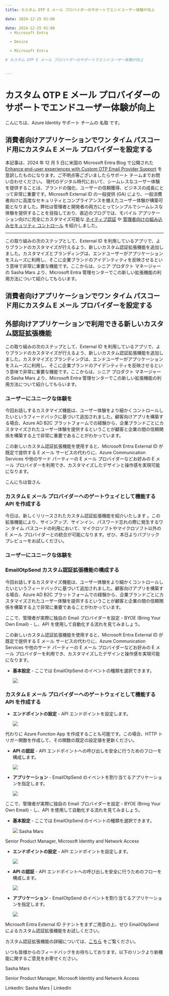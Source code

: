 ```yaml
---
title: カスタム OTP E メール プロバイダーのサポートでエンドユーザー体験が向上
date: 2024-12-25 01:00
date: 2024-12-25 01:00
  - Microsoft Entra
  - Device
  - Microsoft Entra

# カスタム OTP E メール プロバイダーのサポートでエンドユーザー体験が向上

---
```


# カスタム OTP E メール プロバイダーのサポートでエンドユーザー体験が向上


こんにちは、Azure Identity サポート チームの 名取 です。
## 消費者向けアプリケーションでワン タイム パスコード用にカスタム E メール プロバイダーを設定する
本記事は、2024 年 12 月 5 日に米国の Microsoft Entra Blog で公開された [Enhance end-user experiences with Custom OTP Email Provider Support](https://techcommunity.microsoft.com/blog/identity/enhance-end-user-experiences-with-custom-otp-email-provider-support/3627346) を意訳したものになります。ご不明点等ございましたらサポート チームまでお問い合わせください。
現代のデジタル時代において、シームレスなユーザー体験を提供することは、ブランドの強化、ユーザーの信頼獲得、ビジネスの成長にとって非常に重要です。Microsoft External ID の一般提供 (GA) により、一般消費者向けに高度なセキュリティとコンプライアンスを備えたユーザー体験が構築可能となりました。弊社は管理者と開発者の両方にとってシンプルでシームレスな体験を提供することを目指しており、直近のブログでは、モバイル アプリケーション向けに完全にカスタマイズ可能な [ネイティブ認証](https://devblogs.microsoft.com/identity/native-auth-for-external-id-ga/) や [管理者向けの組み込みセキュリティ コントロール](https://www.microsoft.com/ja-jp/security/business/identity-access/microsoft-entra-external-id) を紹介しました。
----
この取り組みの次のステップとして、External ID を利用しているアプリで、よりブランドのカスタマイズが行えるよう、新しいカスタム認証拡張機能を追加しました。カスタマイズとブランディングは、エンドユーザーがアプリケーションをスムーズに利用し、そこに企業ブランドのアイデンティティを反映させるという意味で非常に重要な機能です。ここからは、シニア プロダクト マネージャーの Sasha Mars より、Microsoft Entra 管理センターでこの新しい拡張機能の利用方法について紹介してもらいます。
## 消費者向けアプリケーションでワン タイム パスコード用にカスタム E メール プロバイダーを設定する


## 外部向けアプリケーションで利用できる新しいカスタム認証拡張機能


この取り組みの次のステップとして、External ID を利用しているアプリで、よりブランドのカスタマイズが行えるよう、新しいカスタム認証拡張機能を追加しました。カスタマイズとブランディングは、エンドユーザーがアプリケーションをスムーズに利用し、そこに企業ブランドのアイデンティティを反映させるという意味で非常に重要な機能です。ここからは、シニア プロダクト マネージャーの Sasha Mars より、Microsoft Entra 管理センターでこの新しい拡張機能の利用方法について紹介してもらいます。


### ユーザーにユニークな体験を

今回お話しするカスタマイズ機能は、ユーザー体験をより細かくコントロールしたいというフィードバックに基づいて追加されました。顧客向けアプリを構築する場合、Azure AD B2C プラットフォームでの経験から、企業ブランドごとにカスタマイズされたユーザー体験を提供するということが顧客と企業の間の信頼関係を構築する上で非常に重要であることがわかっています。

この新しいカスタム認証拡張機能を使用すると、Microsoft Entra External ID が既定で提供する E メール サービスの代わりに、Azure Communication Services や他のサード パーティーの E メール プロバイダーなどお好みの E メール プロバイダーを利用でき、カスタマイズしたデザインと操作感を実現可能になります。
こんにちは皆さん
### カスタム E メール プロバイダーへのゲートウェイとして機能する API を作成する
今日は、新しくリリースされたカスタム認証拡張機能を紹介いたします 。この拡張機能により、サインアップ、サインイン、パスワード忘れの際に発生するワン タイム パスコードの利用において、マイクロソフトやマイクロソフト以外の E メール プロバイダーとの統合が可能になります。ぜひ、本日よりパブリック プレビューをお試しください。

### ユーザーにユニークな体験を
### EmailOtpSend カスタム認証拡張機能の構成する

今回お話しするカスタマイズ機能は、ユーザー体験をより細かくコントロールしたいというフィードバックに基づいて追加されました。顧客向けアプリを構築する場合、Azure AD B2C プラットフォームでの経験から、企業ブランドごとにカスタマイズされたユーザー体験を提供するということが顧客と企業の間の信頼関係を構築する上で非常に重要であることがわかっています。

ここで、管理者が実際に独自の Email プロバイダーを設定 - BYOE (Bring Your Own Email) - し、API を使用して自動化する流れを見てみましょう。
この新しいカスタム認証拡張機能を使用すると、Microsoft Entra External ID が既定で提供する E メール サービスの代わりに、Azure Communication Services や他のサード パーティーの E メール プロバイダーなどお好みの E メール プロバイダーを利用でき、カスタマイズしたデザインと操作感を実現可能になります。
- **基本設定** - ここでは EmailOtpSend のイベントの種類を選択できます。
    ![](./enhance-end-user-experiences-with-custom-otp-email-provider-support/1.png)
### カスタム E メール プロバイダーへのゲートウェイとして機能する API を作成する
- **エンドポイントの設定** - API エンドポイントを設定します。
    ![](./enhance-end-user-experiences-with-custom-otp-email-provider-support/2.png)
代わりに Azure Function App を作成することも可能です。この場合、HTTP トリガー関数を作成して、その関数の既定の設定値を更新ください。
- **API の認証** - API エンドポイントへの呼び出しを安全に行うためのフローを構成します。
    ![](./enhance-end-user-experiences-with-custom-otp-email-provider-support/3.png)

- **アプリケーション** - EmailOtpSend のイベントを割り当てるアプリケーションを指定します。
    ![](./enhance-end-user-experiences-with-custom-otp-email-provider-support/4.png)

ここで、管理者が実際に独自の Email プロバイダーを設定 - BYOE (Bring Your Own Email) - し、API を使用して自動化する流れを見てみましょう。


- **基本設定** - ここでは EmailOtpSend のイベントの種類を選択できます。

    ![](./enhance-end-user-experiences-with-custom-otp-email-provider-support/1.png)
Sasha Mars  
Senior Product Manager, Microsoft Identity and Network Access  
- **エンドポイントの設定** - API エンドポイントを設定します。

    ![](./enhance-end-user-experiences-with-custom-otp-email-provider-support/2.png)


- **API の認証** - API エンドポイントへの呼び出しを安全に行うためのフローを構成します。

    ![](./enhance-end-user-experiences-with-custom-otp-email-provider-support/3.png)


- **アプリケーション** - EmailOtpSend のイベントを割り当てるアプリケーションを指定します。

    ![](./enhance-end-user-experiences-with-custom-otp-email-provider-support/4.png)


Microsoft Entra External ID テナントをまずご用意の上、ぜひ EmailOtpSend によるカスタム認証拡張機能をお試しください。

カスタム認証拡張機能の詳細については、[こちら](https://learn.microsoft.com/ja-jp/entra/identity-platform/custom-extension-email-otp-get-started?tabs=azure-communication-services%2Cazure-portal) をご覧ください。

いつも皆様からのフィードバックをお待ちしております。以下のリンクより新機能に関するご意見をお寄せください。

Sasha Mars  

Senior Product Manager, Microsoft Identity and Network Access  

LinkedIn: Sasha Mars | LinkedIn
